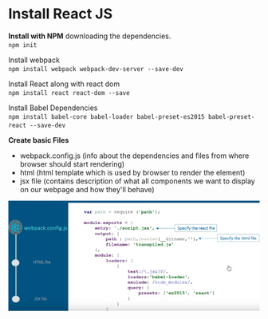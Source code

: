 # Install React JS

**Install with NPM** downloading the dependencies.  
`npm init`

Install webpack  
`npm install webpack webpack-dev-server --save-dev`

Install React along with react dom  
`npm install react react-dom --save`

Install Babel Dependencies  
`npm install babel-core babel-loader babel-preset-es2015 babel-preset-react --save-dev`


**Create basic Files**
* webpack.config.js (info about the dependencies and files from where browser should start rendering)
* html (html template which is used by browser to render the element)
* jsx file (contains description of what all components we want to display on our webpage and how they'll behave)


![webpack.config.js](https://github.com/selvesandev/react-book-app/blob/master/doc-img/webpack.png)
